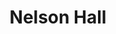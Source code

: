 ---
events:
- building: Nelson Hall
  categories: nelson-hall
  description: The purpose of BBSA has been to serve and recruit minority students
    into NC State's Poole College of Management.
  event_decade: '2010'
  event_id: '45'
  excerpt: The purpose of BBSA has been to serve and recruit minority students into
    NC State's Poole College of Management.
  image id (orig): funk_door0026
  image_caption: Entrance to Nelson Hall
  image_id: funk_door0026
  image_link: https://d.lib.ncsu.edu/collections/catalog/funk_door0026
  start_date: 01/01/2013
  title: Black Business Student Association established
  year: '2013'
- building: Nelson Hall
  categories: nelson-hall
  description: Vivian Henderson became the first African American faculty member,
    taking a position as a visiting professor in the Department of Economics. Henderson
    was a friend of Martin Luther King, Jr., and he later became president of the
    historically black Clark College in Atlanta.
  event_decade: '1960'
  event_id: '90'
  excerpt: Vivian Henderson became the first African American faculty member, taking
    a position as a visiting professor in the Department of Economics. Henderson was
    a friend of Martin Luther King, Jr., and he later became president of the historically
    black Clark College in Atlanta.
  image id (orig): 0004842
  image_caption: Nelson Hall
  image_id: 0004842
  image_link: https://d.lib.ncsu.edu/collections/catalog/0004842
  redirect_from: /events/8/index.html
  start_date: 01/01/1962
  title: First African American Faculty Member
  year: '1962'
lat: '35.788399'
layout: post
lng: '-78.674004'
order: 15
permalink: places/nelson-hall/
place: nelson-hall
route:
  code: Ok
  routes:
  - distance: 459.407
    duration: 326.526
    geometry:
      coordinates:
      - - -78.67408
        - 35.788539
      - - -78.674494
        - 35.788629
      - - -78.6745
        - 35.788583
      - - -78.674553
        - 35.788047
      - - -78.674167
        - 35.787989
      - - -78.673645
        - 35.787876
      - - -78.673574
        - 35.787863
      - - -78.673534
        - 35.787985
      - - -78.673456
        - 35.788036
      - - -78.673386
        - 35.788055
      - - -78.6733
        - 35.78806
      - - -78.672866
        - 35.787968
      - - -78.672791
        - 35.787951
      - - -78.672599
        - 35.787908
      - - -78.672511
        - 35.787881
      - - -78.672522
        - 35.787849
      - - -78.672549
        - 35.787808
      - - -78.672585
        - 35.787772
      - - -78.672598
        - 35.787758
      - - -78.672616
        - 35.787728
      - - -78.672638
        - 35.787671
      - - -78.672744
        - 35.787392
      - - -78.672709
        - 35.787384
      - - -78.672761
        - 35.787262
      - - -78.672767
        - 35.787219
      - - -78.672715
        - 35.78719
      - - -78.67227
        - 35.787094
      - - -78.672344
        - 35.786887
      type: LineString
    legs:
    - admins:
      - iso_3166_1: US
        iso_3166_1_alpha3: USA
      distance: 459.407
      duration: 326.526
      steps:
      - distance: 39
        driving_side: right
        duration: 27.465
        geometry:
          coordinates:
          - - -78.67408
            - 35.788539
          - - -78.674494
            - 35.788629
          type: LineString
        intersections:
        - admin_index: 0
          bearings:
          - 285
          classes:
          - restricted
          entry:
          - true
          geometry_index: 0
          is_urban: true
          location:
          - -78.67408
          - 35.788539
          mapbox_streets_v8:
            class: service
          out: 0
        maneuver:
          bearing_after: 285
          bearing_before: 0
          instruction: Walk west.
          location:
          - -78.67408
          - 35.788539
          type: depart
        mode: walking
        name: ''
        weight: 27.465
      - distance: 65
        driving_side: right
        duration: 45.775
        geometry:
          coordinates:
          - - -78.674494
            - 35.788629
          - - -78.6745
            - 35.788583
          - - -78.674553
            - 35.788047
          type: LineString
        intersections:
        - admin_index: 0
          bearings:
          - 105
          - 186
          duration: 3.521
          entry:
          - false
          - true
          geometry_index: 1
          in: 0
          is_urban: true
          location:
          - -78.674494
          - 35.788629
          mapbox_streets_v8:
            class: service
          out: 1
          weight: 3.521
        - admin_index: 0
          bearings:
          - 6
          - 185
          entry:
          - false
          - true
          geometry_index: 2
          in: 0
          is_urban: true
          location:
          - -78.6745
          - 35.788583
          mapbox_streets_v8:
            class: service
          out: 1
        maneuver:
          bearing_after: 186
          bearing_before: 285
          instruction: Turn left onto the walkway.
          location:
          - -78.674494
          - 35.788629
          modifier: left
          type: turn
        mode: walking
        name: ''
        weight: 45.775
      - distance: 105
        driving_side: right
        duration: 75.944
        geometry:
          coordinates:
          - - -78.674553
            - 35.788047
          - - -78.674167
            - 35.787989
          - - -78.673645
            - 35.787876
          - - -78.673574
            - 35.787863
          - - -78.673534
            - 35.787985
          type: LineString
        intersections:
        - admin_index: 0
          bearings:
          - 5
          - 100
          duration: 59.155
          entry:
          - false
          - true
          geometry_index: 3
          in: 0
          is_urban: true
          location:
          - -78.674553
          - 35.788047
          mapbox_streets_v8:
            class: service
          out: 1
          weight: 59.155
        - admin_index: 0
          bearings:
          - 52
          - 285
          entry:
          - true
          - false
          geometry_index: 5
          in: 1
          is_urban: true
          location:
          - -78.673645
          - 35.787876
          mapbox_streets_v8:
            class: service
          out: 0
          turn_duration: 2
          turn_weight: 2
        maneuver:
          bearing_after: 100
          bearing_before: 185
          instruction: Turn left onto the walkway.
          location:
          - -78.674553
          - 35.788047
          modifier: left
          type: turn
        mode: walking
        name: ''
        weight: 75.944
      - distance: 23
        driving_side: right
        duration: 16.197
        geometry:
          coordinates:
          - - -78.673534
            - 35.787985
          - - -78.673456
            - 35.788036
          - - -78.673386
            - 35.788055
          - - -78.6733
            - 35.78806
          type: LineString
        intersections:
        - admin_index: 0
          bearings:
          - 51
          - 199
          entry:
          - true
          - false
          geometry_index: 7
          in: 1
          is_urban: true
          location:
          - -78.673534
          - 35.787985
          mapbox_streets_v8:
            class: service
          out: 0
        maneuver:
          bearing_after: 51
          bearing_before: 19
          instruction: Keep right to take the walkway.
          location:
          - -78.673534
          - 35.787985
          modifier: slight right
          type: fork
        mode: walking
        name: ''
        weight: 16.197
      - distance: 74
        driving_side: right
        duration: 53.113
        geometry:
          coordinates:
          - - -78.6733
            - 35.78806
          - - -78.672866
            - 35.787968
          - - -78.672791
            - 35.787951
          - - -78.672599
            - 35.787908
          - - -78.672511
            - 35.787881
          type: LineString
        intersections:
        - admin_index: 0
          bearings:
          - 105
          - 266
          duration: 34.803
          entry:
          - true
          - false
          geometry_index: 10
          in: 1
          is_urban: true
          location:
          - -78.6733
          - 35.78806
          mapbox_streets_v8:
            class: service
          out: 0
          turn_duration: 1
          turn_weight: 1
          weight: 34.803
        - admin_index: 0
          bearings:
          - 105
          - 285
          duration: 12.676
          entry:
          - true
          - false
          geometry_index: 12
          in: 1
          is_urban: true
          location:
          - -78.672791
          - 35.787951
          mapbox_streets_v8:
            class: service
          out: 0
          weight: 12.676
        - admin_index: 0
          bearings:
          - 111
          - 285
          entry:
          - true
          - false
          geometry_index: 13
          in: 1
          is_urban: true
          location:
          - -78.672599
          - 35.787908
          mapbox_streets_v8:
            class: service
          out: 0
        maneuver:
          bearing_after: 105
          bearing_before: 86
          instruction: Keep left to take the walkway.
          location:
          - -78.6733
          - 35.78806
          modifier: slight left
          type: fork
        mode: walking
        name: ''
        weight: 53.113
      - distance: 59
        driving_side: right
        duration: 41.549
        geometry:
          coordinates:
          - - -78.672511
            - 35.787881
          - - -78.672522
            - 35.787849
          - - -78.672549
            - 35.787808
          - - -78.672585
            - 35.787772
          - - -78.672598
            - 35.787758
          - - -78.672616
            - 35.787728
          - - -78.672638
            - 35.787671
          - - -78.672744
            - 35.787392
          type: LineString
        intersections:
        - admin_index: 0
          bearings:
          - 209
          - 291
          entry:
          - true
          - false
          geometry_index: 14
          in: 1
          is_urban: true
          location:
          - -78.672511
          - 35.787881
          mapbox_streets_v8:
            class: service
          out: 0
        maneuver:
          bearing_after: 209
          bearing_before: 111
          instruction: Turn right onto the walkway.
          location:
          - -78.672511
          - 35.787881
          modifier: right
          type: turn
        mode: walking
        name: ''
        weight: 41.549
      - distance: 3
        driving_side: right
        duration: 2.113
        geometry:
          coordinates:
          - - -78.672744
            - 35.787392
          - - -78.672709
            - 35.787384
          type: LineString
        intersections:
        - admin_index: 0
          bearings:
          - 17
          - 106
          entry:
          - false
          - true
          geometry_index: 21
          in: 0
          is_urban: true
          location:
          - -78.672744
          - 35.787392
          mapbox_streets_v8:
            class: service
          out: 1
        maneuver:
          bearing_after: 106
          bearing_before: 197
          instruction: Turn left onto the walkway.
          location:
          - -78.672744
          - 35.787392
          modifier: left
          type: turn
        mode: walking
        name: ''
        weight: 2.113
      - distance: 19
        driving_side: right
        duration: 13.38
        geometry:
          coordinates:
          - - -78.672709
            - 35.787384
          - - -78.672761
            - 35.787262
          - - -78.672767
            - 35.787219
          type: LineString
        intersections:
        - admin_index: 0
          bearings:
          - 199
          - 286
          entry:
          - true
          - false
          geometry_index: 22
          in: 1
          is_urban: true
          location:
          - -78.672709
          - 35.787384
          mapbox_streets_v8:
            class: street
          out: 0
          turn_weight: 5
        maneuver:
          bearing_after: 199
          bearing_before: 106
          instruction: Turn right onto Pillsbury Circle.
          location:
          - -78.672709
          - 35.787384
          modifier: right
          type: turn
        mode: walking
        name: Pillsbury Circle
        weight: 18.38
      - distance: 48
        driving_side: right
        duration: 33.803
        geometry:
          coordinates:
          - - -78.672767
            - 35.787219
          - - -78.672715
            - 35.78719
          - - -78.67227
            - 35.787094
          type: LineString
        intersections:
        - admin_index: 0
          bearings:
          - 15
          - 125
          duration: 4.225
          entry:
          - false
          - true
          geometry_index: 24
          in: 0
          is_urban: true
          location:
          - -78.672767
          - 35.787219
          mapbox_streets_v8:
            class: service
          out: 1
          turn_weight: 5
          weight: 9.225
        - admin_index: 0
          bearings:
          - 105
          - 305
          entry:
          - true
          - false
          geometry_index: 25
          in: 1
          is_urban: true
          location:
          - -78.672715
          - 35.78719
          mapbox_streets_v8:
            class: service
          out: 0
        maneuver:
          bearing_after: 125
          bearing_before: 195
          instruction: Turn left onto the walkway.
          location:
          - -78.672767
          - 35.787219
          modifier: left
          type: turn
        mode: walking
        name: ''
        weight: 38.803
      - distance: 24.408
        driving_side: right
        duration: 17.188
        geometry:
          coordinates:
          - - -78.67227
            - 35.787094
          - - -78.672344
            - 35.786887
          type: LineString
        intersections:
        - admin_index: 0
          bearings:
          - 196
          - 285
          classes:
          - restricted
          entry:
          - true
          - false
          geometry_index: 26
          in: 1
          is_urban: true
          location:
          - -78.67227
          - 35.787094
          mapbox_streets_v8:
            class: service
          out: 0
          turn_weight: 605
        maneuver:
          bearing_after: 196
          bearing_before: 105
          instruction: Turn right onto Derieux Street.
          location:
          - -78.67227
          - 35.787094
          modifier: right
          type: turn
        mode: walking
        name: Derieux Street
        weight: 622.188
      - distance: 0
        driving_side: right
        duration: 0
        geometry:
          coordinates:
          - - -78.672344
            - 35.786887
          - - -78.672344
            - 35.786887
          type: LineString
        intersections:
        - admin_index: 0
          bearings:
          - 16
          entry:
          - true
          geometry_index: 27
          in: 0
          location:
          - -78.672344
          - 35.786887
        maneuver:
          bearing_after: 0
          bearing_before: 196
          instruction: Your destination is on the right.
          location:
          - -78.672344
          - 35.786887
          modifier: right
          type: arrive
        mode: walking
        name: Derieux Street
        weight: 0
      summary: Pillsbury Circle, Derieux Street
      weight: 941.527
    weight: 941.527
    weight_name: pedestrian
  uuid: GBaLEI9wkY2ivRDlq6T7w9GjlczsRjad7cZ7rRON-d5dNSVcwajzmw==
  waypoints:
  - distance: 17.029
    location:
    - -78.67408
    - 35.788539
    name: ''
  - distance: 5.328
    location:
    - -78.672344
    - 35.786887
    name: Derieux Street
title: Nelson Hall

---